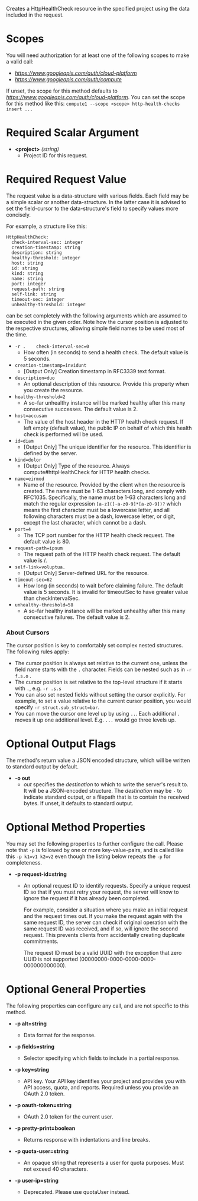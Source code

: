 Creates a HttpHealthCheck resource in the specified project using the data included in the request.
# Scopes

You will need authorization for at least one of the following scopes to make a valid call:

* *https://www.googleapis.com/auth/cloud-platform*
* *https://www.googleapis.com/auth/compute*

If unset, the scope for this method defaults to *https://www.googleapis.com/auth/cloud-platform*.
You can set the scope for this method like this: `compute1 --scope <scope> http-health-checks insert ...`
# Required Scalar Argument
* **&lt;project&gt;** *(string)*
    - Project ID for this request.
# Required Request Value

The request value is a data-structure with various fields. Each field may be a simple scalar or another data-structure.
In the latter case it is advised to set the field-cursor to the data-structure's field to specify values more concisely.

For example, a structure like this:
```
HttpHealthCheck:
  check-interval-sec: integer
  creation-timestamp: string
  description: string
  healthy-threshold: integer
  host: string
  id: string
  kind: string
  name: string
  port: integer
  request-path: string
  self-link: string
  timeout-sec: integer
  unhealthy-threshold: integer

```

can be set completely with the following arguments which are assumed to be executed in the given order. Note how the cursor position is adjusted to the respective structures, allowing simple field names to be used most of the time.

* `-r .    check-interval-sec=0`
    - How often (in seconds) to send a health check. The default value is 5 seconds.
* `creation-timestamp=invidunt`
    - [Output Only] Creation timestamp in RFC3339 text format.
* `description=duo`
    - An optional description of this resource. Provide this property when you create the resource.
* `healthy-threshold=2`
    - A so-far unhealthy instance will be marked healthy after this many consecutive successes. The default value is 2.
* `host=accusam`
    - The value of the host header in the HTTP health check request. If left empty (default value), the public IP on behalf of which this health check is performed will be used.
* `id=diam`
    - [Output Only] The unique identifier for the resource. This identifier is defined by the server.
* `kind=dolor`
    - [Output Only] Type of the resource. Always compute#httpHealthCheck for HTTP health checks.
* `name=eirmod`
    - Name of the resource. Provided by the client when the resource is created. The name must be 1-63 characters long, and comply with RFC1035. Specifically, the name must be 1-63 characters long and match the regular expression `[a-z]([-a-z0-9]*[a-z0-9])?` which means the first character must be a lowercase letter, and all following characters must be a dash, lowercase letter, or digit, except the last character, which cannot be a dash.
* `port=4`
    - The TCP port number for the HTTP health check request. The default value is 80.
* `request-path=ipsum`
    - The request path of the HTTP health check request. The default value is /.
* `self-link=voluptua.`
    - [Output Only] Server-defined URL for the resource.
* `timeout-sec=62`
    - How long (in seconds) to wait before claiming failure. The default value is 5 seconds. It is invalid for timeoutSec to have greater value than checkIntervalSec.
* `unhealthy-threshold=58`
    - A so-far healthy instance will be marked unhealthy after this many consecutive failures. The default value is 2.


### About Cursors

The cursor position is key to comfortably set complex nested structures. The following rules apply:

* The cursor position is always set relative to the current one, unless the field name starts with the `.` character. Fields can be nested such as in `-r f.s.o` .
* The cursor position is set relative to the top-level structure if it starts with `.`, e.g. `-r .s.s`
* You can also set nested fields without setting the cursor explicitly. For example, to set a value relative to the current cursor position, you would specify `-r struct.sub_struct=bar`.
* You can move the cursor one level up by using `..`. Each additional `.` moves it up one additional level. E.g. `...` would go three levels up.


# Optional Output Flags

The method's return value a JSON encoded structure, which will be written to standard output by default.

* **-o out**
    - *out* specifies the *destination* to which to write the server's result to.
      It will be a JSON-encoded structure.
      The *destination* may be `-` to indicate standard output, or a filepath that is to contain the received bytes.
      If unset, it defaults to standard output.
# Optional Method Properties

You may set the following properties to further configure the call. Please note that `-p` is followed by one 
or more key-value-pairs, and is called like this `-p k1=v1 k2=v2` even though the listing below repeats the
`-p` for completeness.

* **-p request-id=string**
    - An optional request ID to identify requests. Specify a unique request ID so that if you must retry your request, the server will know to ignore the request if it has already been completed.
        
        For example, consider a situation where you make an initial request and the request times out. If you make the request again with the same request ID, the server can check if original operation with the same request ID was received, and if so, will ignore the second request. This prevents clients from accidentally creating duplicate commitments.
        
        The request ID must be a valid UUID with the exception that zero UUID is not supported (00000000-0000-0000-0000-000000000000).

# Optional General Properties

The following properties can configure any call, and are not specific to this method.

* **-p alt=string**
    - Data format for the response.

* **-p fields=string**
    - Selector specifying which fields to include in a partial response.

* **-p key=string**
    - API key. Your API key identifies your project and provides you with API access, quota, and reports. Required unless you provide an OAuth 2.0 token.

* **-p oauth-token=string**
    - OAuth 2.0 token for the current user.

* **-p pretty-print=boolean**
    - Returns response with indentations and line breaks.

* **-p quota-user=string**
    - An opaque string that represents a user for quota purposes. Must not exceed 40 characters.

* **-p user-ip=string**
    - Deprecated. Please use quotaUser instead.
